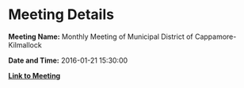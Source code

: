# Meeting Details

**Meeting Name:** Monthly Meeting of Municipal District of Cappamore-Kilmallock

**Date and Time:** 2016-01-21 15:30:00

**[Link to Meeting](https://www.limerick.ie/council/whats-on/monthly-meeting-municipal-district-cappamore-kilmallock-23)**

